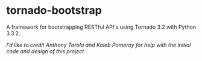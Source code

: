 tornado-bootstrap
=================

A framework for bootstrapping RESTful API's using Tornado 3.2 with Python 3.3.2.

*I'd like to credit Anthony Tarola and Kaleb Pomeroy for*
*help with the initial code and design of this project.*
